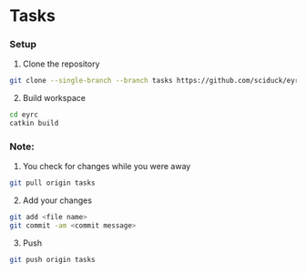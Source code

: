 # Tasks 
### Setup
1. Clone the repository 
```bash
git clone --single-branch --branch tasks https://github.com/sciduck/eyrc.git
```
2. Build workspace 
```bash
cd eyrc
catkin build
```

### Note:
1. You check for changes while you were away 
```bash
git pull origin tasks
```
2. Add your changes 
```bash
git add <file name>
git commit -am <commit message>
```
3. Push 
```bash
git push origin tasks 
```

